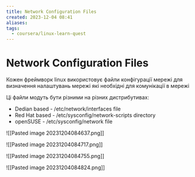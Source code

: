 ```yaml
---
title: Network Configuration Files
created: 2023-12-04 08:41
aliases: 
tags:
  - coursera/linux-learn-quest
---
```

# Network Configuration Files

Кожен фреймворк linux використовує файли конфігурації мережі для визначення налаштувань мережі які необхідні для комунікації в мережі

Ці файли модуть бути різними на різних дистрибутивах:
- Dedian based - /etc/network/interfaces file
- Red Hat based - /etc/sysconfig/network-scripts directory
- openSUSE - /etc/sysconfig/network file

![[Pasted image 20231204084637.png]]

![[Pasted image 20231204084717.png]]

![[Pasted image 20231204084755.png]]

![[Pasted image 20231204084824.png]]


